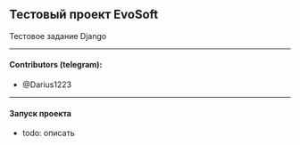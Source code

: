 ## Тестовый проект EvoSoft

Тестовое задание Django

---

#### Contributors (telegram):

* @Darius1223

---

#### Запуск проекта

* todo: описать